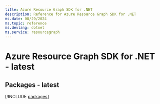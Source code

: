 ```yaml
---
title: Azure Resource Graph SDK for .NET
description: Reference for Azure Resource Graph SDK for .NET
ms.date: 08/29/2024
ms.topic: reference
ms.devlang: dotnet
ms.service: resourcegraph
---
```

# Azure Resource Graph SDK for .NET - latest
## Packages - latest
[!INCLUDE [packages](resource-graph-index.md)]